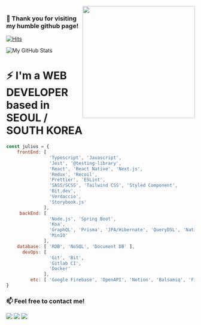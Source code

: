 <img align='right' src="https://media.giphy.com/media/3ov9jFA9wmNzHHRgsg/giphy.gif" width="300">

### 👋 Thank you for visiting my humble github page!

[![Hits](https://hits.seeyoufarm.com/api/count/incr/badge.svg?url=https%3A%2F%2Fgithub.com%2FjuliusCho)](https://hits.seeyoufarm.com)

![My GitHub Stats](https://github-readme-stats.vercel.app/api?username=juliusCho&show_icons=true)

# ⚡ I'm a WEB DEVELOPER based in SEOUL / SOUTH KOREA
```javascript
const julius = {
    frontEnd: [
                'Typescript', 'Javascript', 
                'Jest', '@testing-library',
                'React', 'React Native', 'Next.js',
                'Redux', 'Recoil',
                'Prettier', 'ESLint', 
                'SASS/SCSS', 'Tailwind CSS', 'Styled Component',
                'Bit.dev',
                'Verdaccio',
                'Storybook.js'
              ],
     backEnd: [
                'Node.js', 'Spring Boot',
                'Koa',
                'GraphQL', 'Prisma', 'JPA/Hibernate', 'QueryDSL', 'Native SQL',
                'MinIO'
              ],
    database: [ 'RDB', 'NoSQL', 'Document DB' ],
      devOps: [
                'Git', 'Bit', 
                'Gitlab CI', 
                'Docker'
              ],
         etc: [ 'Google Firebase', 'OpenAPI', 'Notion', 'Balsamiq', 'Figma' ]
}
```

### 📫 Feel free to contact me!

[![](https://img.shields.io/badge/LinkedIn-Inhyo(Julius)-blue)](https://www.linkedin.com/in/julius88/)
[![](https://img.shields.io/badge/Blog-JekyllBlog-purple)](https://juliuscho.github.io/)
[![](https://img.shields.io/badge/Gmail-johncrist2000%40gmail.com-red)](mailto:johncrist2000@gmail.com)

<!--
**juliusCho/juliusCho** is a ✨ _special_ ✨ repository because its `README.md` (this file) appears on your GitHub profile.

Here are some ideas to get you started:

- 🔭 I’m currently working on ...
- 🌱 I’m currently learning ...
- 👯 I’m looking to collaborate on ...
- 🤔 I’m looking for help with ...
- 💬 Ask me about ...
- 📫 How to reach me: ...
- 😄 Pronouns: ...
- ⚡ Fun fact: ...
-->
